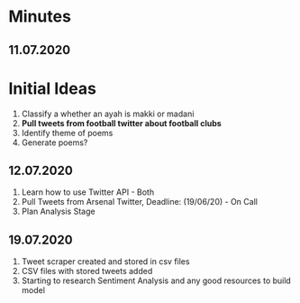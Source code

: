 # Minutes

## 11.07.2020

# Initial Ideas

1. Classify a whether an ayah is makki or madani
2. **Pull tweets from football twitter about football clubs**
3. Identify theme of poems
4. Generate poems?

## 12.07.2020

1. Learn how to use Twitter API - Both
2. Pull Tweets from Arsenal Twitter, Deadline: (19/06/20) - On Call
3. Plan Analysis Stage

## 19.07.2020

1. Tweet scraper created and stored in csv files
2. CSV files with stored tweets added
3. Starting to research Sentiment Analysis and any good resources to build model
